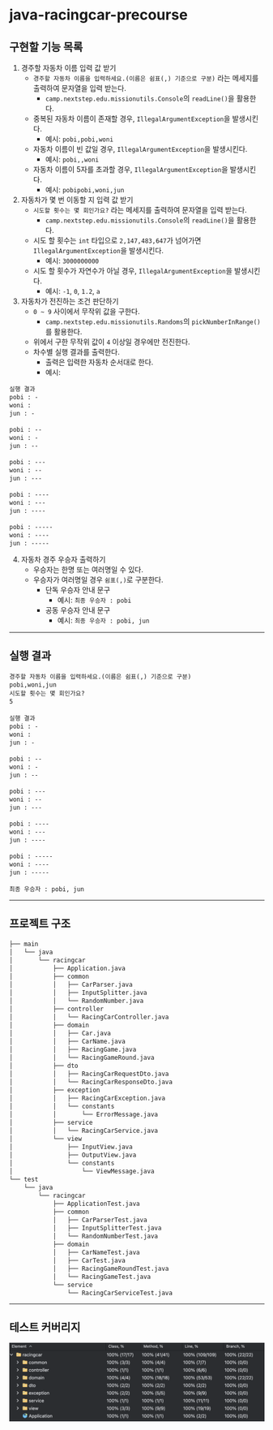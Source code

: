 # java-racingcar-precourse

## 구현할 기능 목록

1. 경주할 자동차 이름 입력 값 받기
    - `경주할 자동차 이름을 입력하세요.(이름은 쉼표(,) 기준으로 구분)` 라는 메세지를 출력하여 문자열을 입력 받는다.
        - `camp.nextstep.edu.missionutils.Console`의 `readLine()`을 활용한다.
    - 중복된 자동차 이름이 존재할 경우, `IllegalArgumentException`을 발생시킨다.
        - 예시: `pobi,pobi,woni`
    - 자동차 이름이 빈 값일 경우, `IllegalArgumentException`을 발생시킨다.
        - 예시: `pobi,,woni`
    - 자동차 이름이 5자를 초과할 경우, `IllegalArgumentException`을 발생시킨다.
        - 예시: `pobipobi,woni,jun`
2. 자동차가 몇 번 이동할 지 입력 값 받기
    - `시도할 횟수는 몇 회인가요?` 라는 메세지를 출력하여 문자열을 입력 받는다.
        - `camp.nextstep.edu.missionutils.Console`의 `readLine()`을 활용한다.
    - 시도 할 횟수는 `int` 타입으로 `2,147,483,647`가 넘어가면 `IllegalArgumentException`을 발생시킨다.
        - 예시: `3000000000`
    - 시도 할 횟수가 자연수가 아닐 경우, `IllegalArgumentException`을 발생시킨다.
        - 예시: `-1`, `0`, `1.2`, `a`
3. 자동차가 전진하는 조건 판단하기
    - `0 ~ 9` 사이에서 무작위 값을 구한다.
        - `camp.nextstep.edu.missionutils.Randoms`의 `pickNumberInRange()`를 활용한다.
    - 위에서 구한 무작위 값이 `4` 이상일 경우에만 전진한다.
    - 차수별 실행 결과를 출력한다.
        - 출력은 입력한 자동차 순서대로 한다.
        - 예시:

```
실행 결과
pobi : -
woni :
jun : -

pobi : --
woni : -
jun : --

pobi : ---
woni : --
jun : ---

pobi : ----
woni : ---
jun : ----

pobi : -----
woni : ----
jun : -----
```

4. 자동차 경주 우승자 출력하기
    - 우승자는 한명 또는 여러명일 수 있다.
    - 우승자가 여러명일 경우 `쉼표(,)`로 구분한다.
        - 단독 우승자 안내 문구
            - 예시: `최종 우승자 : pobi`
        - 공동 우승자 안내 문구
            - 예시: `최종 우승자 : pobi, jun`

---

## 실행 결과

```
경주할 자동차 이름을 입력하세요.(이름은 쉼표(,) 기준으로 구분)
pobi,woni,jun
시도할 횟수는 몇 회인가요?
5

실행 결과
pobi : -
woni :
jun : -

pobi : --
woni : -
jun : --

pobi : ---
woni : --
jun : ---

pobi : ----
woni : ---
jun : ----

pobi : -----
woni : ----
jun : -----

최종 우승자 : pobi, jun
```

---

## 프로젝트 구조

```
├── main
│   └── java
│       └── racingcar
│           ├── Application.java
│           ├── common
│           │   ├── CarParser.java
│           │   ├── InputSplitter.java
│           │   └── RandomNumber.java
│           ├── controller
│           │   └── RacingCarController.java
│           ├── domain
│           │   ├── Car.java
│           │   ├── CarName.java
│           │   ├── RacingGame.java
│           │   └── RacingGameRound.java
│           ├── dto
│           │   ├── RacingCarRequestDto.java
│           │   └── RacingCarResponseDto.java
│           ├── exception
│           │   ├── RacingCarException.java
│           │   └── constants
│           │       └── ErrorMessage.java
│           ├── service
│           │   └── RacingCarService.java
│           └── view
│               ├── InputView.java
│               ├── OutputView.java
│               └── constants
│                   └── ViewMessage.java
└── test
    └── java
        └── racingcar
            ├── ApplicationTest.java
            ├── common
            │   ├── CarParserTest.java
            │   ├── InputSplitterTest.java
            │   └── RandomNumberTest.java
            ├── domain
            │   ├── CarNameTest.java
            │   ├── CarTest.java
            │   ├── RacingGameRoundTest.java
            │   └── RacingGameTest.java
            └── service
                └── RacingCarServiceTest.java
```

---

## 테스트 커버리지

![test_coverage.png](docs/test_coverage.png)